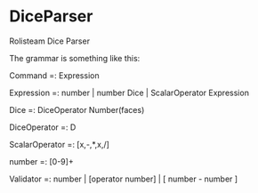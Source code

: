 DiceParser
==========

Rolisteam Dice Parser

The grammar is something like this:

Command =: Expression

Expression =: number | number Dice | ScalarOperator Expression

Dice =: DiceOperator Number(faces)

DiceOperator =: D

ScalarOperator =: [x,-,*,x,/]

number =: [0-9]+

Validator =: number | [operator number] | [ number - number ]
